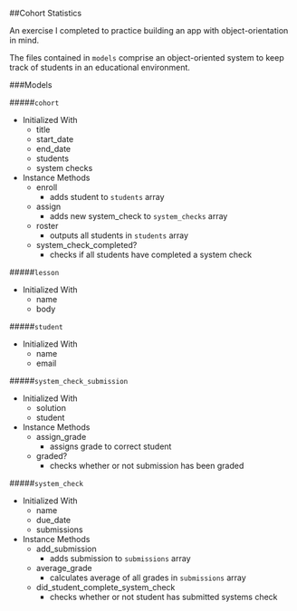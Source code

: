 ##Cohort Statistics

An exercise I completed to practice building an app with object-orientation in mind.

The files contained in `models` comprise an object-oriented system to keep track of students in an educational environment.

###Models

#####`cohort`
* Initialized With
  * title
  * start_date
  * end_date
  * students
  * system checks
* Instance Methods
  * enroll
    * adds student to `students` array
  * assign
    * adds new system_check to `system_checks` array
  * roster
    * outputs all students in `students` array
  * system_check_completed?
    * checks if all students have completed a system check

#####`lesson`
* Initialized With
  * name
  * body

#####`student`
* Initialized With
  * name
  * email

#####`system_check_submission`
* Initialized With
  * solution
  * student
* Instance Methods
  * assign_grade
    * assigns grade to correct student
  * graded?
    * checks whether or not submission has been graded

#####`system_check`
* Initialized With
  * name
  * due_date
  * submissions
* Instance Methods
  * add_submission
    * adds submission to `submissions` array
  * average_grade
    * calculates average of all grades in `submissions` array
  * did_student_complete_system_check
    * checks whether or not student has submitted systems check
